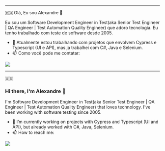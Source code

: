 
---
🇧🇷
Olá, Eu sou Alexandre 👋

Eu sou um Software Development Engineer in Test(aka Senior Test Engineer | QA Engineer | Test Automation Quality Engineer) que adoro tecnologia. Eu tenho trabalhado com teste de software desde 2005.

- 🔭 Atualmente estou trabalhando com projetos que envolvem Cypress e Typescript (UI e API), mas ja trabalhei com C#, Java e Selenium.
- 📫 Como você pode me contatar:
 <div align="left">
  <p></p>
  <a href="https://www.linkedin.com/in/alfreitag/" target="_blank"><img src="https://img.shields.io/badge/-LinkedIn-%230077B5?style=for-the-badge&logo=linkedin&logoColor=white" target="_blank"></a>  
 </div>

---

🇺🇸

### Hi there, I'm Alexandre 👋

<!--
**alexandrefrei/alexandrefrei** is a ✨ _special_ ✨ repository because its `README.md` (this file) appears on your GitHub profile.
-->
I'm Software Development Engineer in Test(aka Senior Test Engineer | QA Engineer | Test Automation Quality Engineer) that loves technology. I've been working with software testing since 2005.

- 🔭 I’m currently working on projects with Cypress and Typescript (UI and API), but already worked with C#, Java, Selenium.
- 📫 How to reach me:
 <div align="left">
  <p></p>
  <a href="https://www.linkedin.com/in/alfreitag/" target="_blank"><img src="https://img.shields.io/badge/-LinkedIn-%230077B5?style=for-the-badge&logo=linkedin&logoColor=white" target="_blank"></a>  
 </div>
